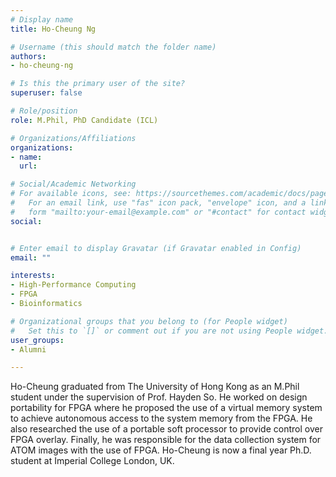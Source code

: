 ```yaml
---
# Display name
title: Ho-Cheung Ng

# Username (this should match the folder name)
authors:
- ho-cheung-ng

# Is this the primary user of the site?
superuser: false

# Role/position
role: M.Phil, PhD Candidate (ICL)

# Organizations/Affiliations
organizations:
- name: 
  url: 

# Social/Academic Networking
# For available icons, see: https://sourcethemes.com/academic/docs/page-builder/#icons
#   For an email link, use "fas" icon pack, "envelope" icon, and a link in the
#   form "mailto:your-email@example.com" or "#contact" for contact widget.
social:


# Enter email to display Gravatar (if Gravatar enabled in Config)
email: ""

interests:
- High-Performance Computing
- FPGA
- Bioinformatics

# Organizational groups that you belong to (for People widget)
#   Set this to `[]` or comment out if you are not using People widget.
user_groups:
- Alumni

---
```


Ho-Cheung graduated from The University of Hong Kong as an M.Phil student under the supervision of Prof. Hayden So. He worked on design portability for FPGA where he proposed the use of a virtual memory system to achieve autonomous access to the system memory from the FPGA. He also researched the use of a portable soft processor to provide control over FPGA overlay. Finally, he was responsible for the data collection system for ATOM images with the use of FPGA. Ho-Cheung is now a final year Ph.D. student at Imperial College London, UK.